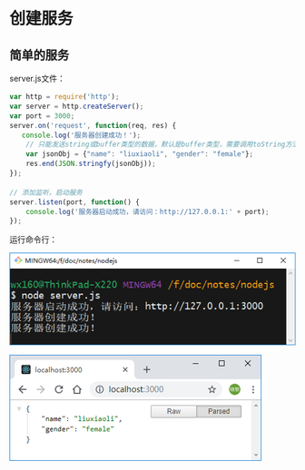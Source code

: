 #  创建服务

##  简单的服务

server.js文件：

```javascript
var http = require('http');
var server = http.createServer();
var port = 3000;
server.on('request', function(req, res) {
   console.log('服务器创建成功！');
    // 只能发送string或buffer类型的数据，默认是buffer类型，需要调用toString方法转换成字符串，json类型的数据，需要转换成json字符串
    var jsonObj = {"name": "liuxiaoli", "gender": "female"};    
    res.end(JSON.stringfy(jsonObj));
});

// 添加监听，启动服务
server.listen(port, function() {
    console.log('服务器启动成功，请访问：http://127.0.0.1:' + port);
});
```

运行命令行：

![](images/命令行执行server.js.png)

![](images/浏览器运行结果.png)

